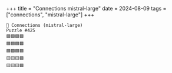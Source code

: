 +++
title = "Connections mistral-large"
date = 2024-08-09
tags = ["connections", "mistral-large"]
+++

```text
🤖 Connections (mistral-large) 
Puzzle #425
🟩🟩🟩🟩
🟦🟦🟦🟪
🟦🟪🟦🟦
🟨🟨🟨🟪
🟨🟨🟨🟪
```
